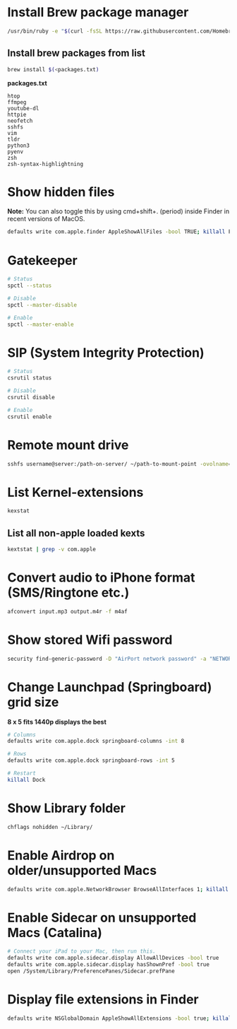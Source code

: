 # Install Brew package manager
```sh
/usr/bin/ruby -e "$(curl -fsSL https://raw.githubusercontent.com/Homebrew/install/master/install)"
```

## Install brew packages from list
```sh
brew install $(<packages.txt)
```

**packages.txt**
```
htop
ffmpeg
youtube-dl
httpie
neofetch
sshfs
vim
tldr
python3
pyenv
zsh
zsh-syntax-highlightning
```


# Show hidden files

**Note:** You can also toggle this by using cmd+shift+. (period) inside Finder in recent versions of MacOS.

```sh
defaults write com.apple.finder AppleShowAllFiles -bool TRUE; killall Finder
```

# Gatekeeper
```sh
# Status
spctl --status

# Disable
spctl --master-disable

# Enable
spctl --master-enable
```


# SIP (System Integrity Protection)
```sh
# Status
csrutil status

# Disable
csrutil disable

# Enable
csrutil enable
```


# Remote mount drive
```sh
sshfs username@server:/path-on-server/ ~/path-to-mount-point -ovolname=NAME
```

# List Kernel-extensions
```sh
kexstat
``` 
## List all non-apple loaded kexts
```sh
kextstat | grep -v com.apple
```

# Convert audio to iPhone format (SMS/Ringtone etc.)
```sh
afconvert input.mp3 output.m4r -f m4af 
```

# Show stored Wifi password
```sh
security find-generic-password -D "AirPort network password" -a "NETWORKNAME-SSID" -gw
```

# Change Launchpad (Springboard) grid size
**8 x 5 fits 1440p displays the best**
```sh
# Columns
defaults write com.apple.dock springboard-columns -int 8

# Rows
defaults write com.apple.dock springboard-rows -int 5

# Restart
killall Dock
```

# Show Library folder
```sh
chflags nohidden ~/Library/
```

# Enable Airdrop on older/unsupported Macs
```sh
defaults write com.apple.NetworkBrowser BrowseAllInterfaces 1; killall Finder
```

# Enable Sidecar on unsupported Macs (Catalina)
```sh
# Connect your iPad to your Mac, then run this. 
defaults write com.apple.sidecar.display AllowAllDevices -bool true
defaults write com.apple.sidecar.display hasShownPref -bool true
open /System/Library/PreferencePanes/Sidecar.prefPane
```

# Display file extensions in Finder
```sh
defaults write NSGlobalDomain AppleShowAllExtensions -bool true; killall Finder
```

